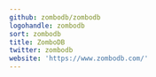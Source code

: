 ```yaml
---
github: zombodb/zombodb
logohandle: zombodb
sort: zombodb
title: ZomboDB
twitter: zombodb
website: 'https://www.zombodb.com/'
---
```

